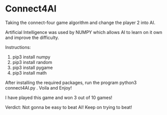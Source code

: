 # Connect4AI

Taking the connect-four game algorithm and change the player 2 into AI.

Artificial Intelligence was used by NUMPY which allows AI to learn on it own and improve the difficulty.

Instructions:
1) pip3 install numpy
2) pip3 install random
3) pip3 install pygame
4) pip3 install math

After installing the required packages, run the program python3 connect4AI.py .
Voila and Enjoy!

I have played this game and won 3 out of 10 games!

Verdict: Not gonna be easy to beat AI! Keep on trying to beat!
